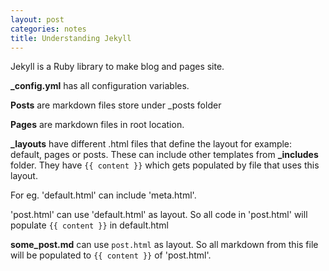 ```yaml
---
layout: post
categories: notes
title: Understanding Jekyll
---
```


Jekyll is a Ruby library to make blog and pages site.

**_config.yml** has all configuration variables.

**Posts** are markdown files store under _posts folder

**Pages** are markdown files in root location.

**_layouts** have different .html files that define the layout for example: default, pages or posts. These can include other templates from **_includes** folder. They have `{{ content }}` which gets populated by file that uses this layout. 

For eg. 'default.html' can include 'meta.html'.

'post.html' can use 'default.html' as layout. So all code in 'post.html' will populate `{{ content }}` in default.html

**some_post.md** can use `post.html` as layout. So all markdown from this file will be populated to `{{ content }}` of 'post.html'.

